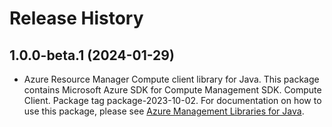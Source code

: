 # Release History

## 1.0.0-beta.1 (2024-01-29)

- Azure Resource Manager Compute client library for Java. This package contains Microsoft Azure SDK for Compute Management SDK. Compute Client. Package tag package-2023-10-02. For documentation on how to use this package, please see [Azure Management Libraries for Java](https://aka.ms/azsdk/java/mgmt).
